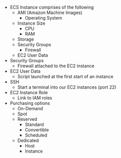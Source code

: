- ECS Instance comprises of the following
	- AMI (Amazon Machine Images)
		- Operating System
	- Instance Size
		- CPU
		- RAM
	- Storage
	- Security Groups
		- Firewall
	- EC2 User Data
- Security Groups
	- Firewall attached to the EC2 instance
- EC2 User Data
	- Script launched at the first start of an instance
- SSH
	- Start a terminal into our EC2 instances (port 22)
- EC2 Instance Role
	- Link to IAM roles
- Purchasing options
	- On-Demand
	- Spot
	- Reserved
		- Standard
		- Convertible
		- Scheduled
	- Dedicated
		- Host
		- Instance